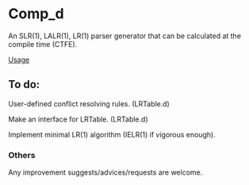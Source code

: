 # Comp_d
An SLR(1), LALR(1), LR(1) parser generator that can be calculated at the compile time (CTFE).

[Usage](https://github.com/marx-saul/Comp_d/wiki)

## To do:
User-defined conflict resolving rules. (LRTable.d)

Make an interface for LRTable. (LRTable.d)

Implement minimal LR(1) algorithm (IELR(1) if vigorous enough).

### Others
Any improvement suggests/advices/requests are welcome.
